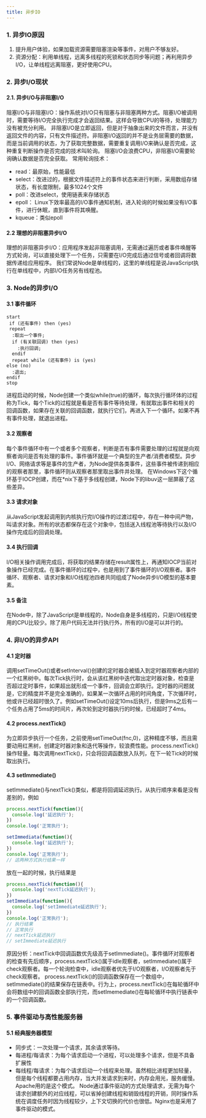 ```yaml
---
title: 异步IO
---
```

### 1. 异步IO原因
1. 提升用户体验，如果加载资源需要阻塞渲染等事件，对用户不够友好。
2. 资源分配：利用单线程，远离多线程的死锁和状态同步等问题；再利用异步I/O，让单线程远离阻塞，更好使用CPU。
  
### 2. 异步I/O现状
#### 2.1. 异步I/O与非阻塞I/O
阻塞I/O与非阻塞I/O：操作系统对I/O只有阻塞与非阻塞两种方式。阻塞I/O被调用时，需要等待I/O完全执行完成才会返回结果。这样会导致CPU的等待，处理能力没有被充分利用。
非阻塞I/O是立即返回，但是对于抽象出来的文件而言，并没有返回文件的内容，只有文件描述符。非阻塞I/O返回的并不是业务层需要的数据，而是当前调用的状态，为了获取完整数据，需要重复调用I/O来确认是否完成，这种重复判断操作是否完成的技术叫轮询。
阻塞I/O会浪费CPU，非阻塞I/O需要轮询确认数据是否完全获取。
常用轮询技术：
- read：最原始，性能最低
- select：改进过的，根据文件描述符上的事件状态来进行判断，采用数组存储状态，有长度限制，最多1024个文件
- poll：改进select，使用链表来存储状态
- epoll： Linux下效率最高的I/O事件通知机制，进入轮询的时候如果没有I/O事件，进行休眠，直到事件将其唤醒。
- kqueue：类似epoll

#### 2.2 理想的非阻塞异步I/O
理想的非阻塞异步I/O：应用程序发起非阻塞调用，无需通过遍历或者事件唤醒等方式轮询，可以直接处理下一个任务，只需要在I/O完成后通过信号或者回调将数据传递给应用程序。
我们常说Node是单线程的，这里的单线程是说JavaScript执行在单线程中，内部I/O任务另有线程池。
### 3. Node的异步I/O
#### 3.1 事件循环
``` plantuml
start
 if (还有事件) then (yes)
 repeat
  :取出一个事件;
  if (有关联回调) then (yes)
    :执行回调;
  endif
  repeat while (还有事件) is (yes)  
else (no)
  :退出;
endif
stop
```
进程启动的时候，Node创建一个类似while(true)的循环，每次执行循环体的过程称为Tick，每个Tick的过程就是看是否有事件等待处理，有就取出事件和相关的回调函数，如果存在关联的回调函数，就执行它们，再进入下一个循环。如果不再有事件处理，就退出进程。
#### 3.2 观察者
每个事件循环中有一个或者多个观察者，判断是否有事件需要处理的过程就是向观察者询问是否有处理的事件。事件循环就是一个典型的生产者/消费者模型。异步I/O、网络请求等是事件的生产者，为Node提供各类事件，这些事件被传递到相应的观察者那里，事件循环则从观察者那里取出事件并处理。
在Windows下这个循环基于IOCP创建，而在*nix下基于多线程创建，Node下的libuv这一层屏蔽了这些差异。
#### 3.3 请求对象
从JavaScript发起调用到内核执行完I/O操作的过渡过程中，存在一种中间产物，叫请求对象。所有的状态都保存在这个对象中，包括送入线程池等待执行以及I/O操作完成后的回调处理。
#### 3.4 执行回调
I/O相关操作调用完成后，将获取的结果存储在result属性上，再通知IOCP当前对象操作已经完成。在事件循环的过程中，也是用到了事件循环的I/O观察者。事件循环、观察者、请求对象和I/O线程池四者共同组成了Node异步I/O模型的基本要素。
#### 3.5 备注
在Node中，除了JavaScript是单线程的，Node自身是多线程的，只是I/O线程使用的CPU比较少。除了用户代码无法并行执行外，所有的I/O是可以并行的。
### 4. 非I/O的异步API
#### 4.1 定时器
调用setTimeOut()或者setInterval()创建的定时器会被插入到定时器观察者内部的一个红黑树中。每次Tick执行时，会从该红黑树中迭代取出定时器对象，检查是否超过定时事件，如果超出就形成一个事件，回调会立即执行。定时器的问题就是，它的精度并不是完全准确的，如果某一次循环占用的时间角度，下次循环时，他或许已经超时很久了。例如setTimeOut()设定10ms后执行，但是9ms之后有一个任务占用了5ms的时间片，再次轮到定时器执行的时候，已经超时了4ms。
#### 4.2 process.nextTick()
为立即异步执行一个任务，之前使用setTimeOut(fnc,0)，这种精度不够，而且需要动用红黑树，创建定时器对象和迭代等操作，较浪费性能。process.nextTick()操作轻量。每次调用nextTick()，只会将回调函数放入队列，在下一轮Tick的时候取出执行。
#### 4.3 setImmediate()
setImmediate()与nextTick()类似，都是将回调延迟执行。从执行顺序来看是没有差别的，例如
``` javascript
process.nextTick(function(){
  console.log('延迟执行');
})
console.log('正常执行');

setImmediata(function(){
  console.log('延迟执行');
})
console.log('正常执行');
// 这两种方式执行结果一样
```
放在一起的时候，执行结果是
``` javascript
process.nextTick(function(){
  console.log('nextTick延迟执行');
})
setImmediata(function(){
  console.log('setImmediate延迟执行');
})
console.log('正常执行');
// 执行结果
// 正常执行
// nextTick延迟执行
// setImmediate延迟执行
```
原因分析：nextTick中回调函数优先级高于setImmediate()。事件循环对观察者的检查有先后顺序，process.nextTick()属于idle观察者，setImmediate()属于check观察者。每一个轮询检查中，idle观察者优先于I/O观察者，I/O观察者先于check观察者。
process.nextTick()的回调函数保存在一个数组中，setImmediate()的结果保存在链表中。行为上，process.nextTick()在每轮循环中会将数组中的回调函数全部执行完，而setImemediate()在每轮循环中执行链表中的一个回调函数。
### 5. 事件驱动与高性能服务器
#### 5.1 经典服务器模型
- 同步式：一次处理一个请求，其余请求等待。
- 每进程/每请求：为每个请求启动一个进程，可以处理多个请求，但是不具备扩展性
- 每线程/每请求：为每个请求启动一个线程来处理。虽然相比进程更加轻量，但是每个线程都要占用内存，当大并发请求到来时，内存会用光，服务缓慢。Apache用的是这个模式。
Node通过事件驱动的方式处理请求，无需为每个请求创建额外的对应线程，可以省掉创建线程和销毁线程的开销，同时操作系统在调度任务时因为线程较少，上下文切换的代价也很低。Nginx也是采用了事件驱动的模式。

